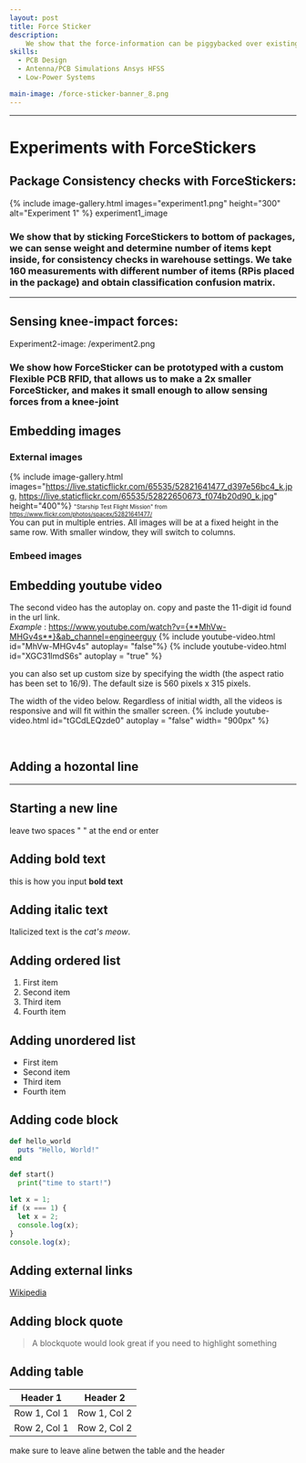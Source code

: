 ```yaml
---
layout: post
title: Force Sticker 
description:  
    We show that the force-information can be piggybacked over existing RFIDs, with no additional power and requirement of any interfacing electronics, by simply interfacing a force sensitive capacitor to the RFID. Hence, the designed force-stickers consist of a thin parallel-plate capacitor, smaller than a rice grain that deforms under applied force, and is interfaced in between the RFID squiggly antenna and the RFID IC. But, how does the force-information from the capacitor get communicated via the RFID IC, without requiring any more electronics and power? The secret sauce lies in the capacitor-design, choosing the correct polymer and correct dimensions! 
skills: 
  - PCB Design
  - Antenna/PCB Simulations Ansys HFSS
  - Low-Power Systems 

main-image: /force-sticker-banner_8.png
---
```


---

# Experiments with ForceStickers 

## Package Consistency checks with ForceStickers:
{% include image-gallery.html images="experiment1.png" height="300" alt="Experiment 1" %}
experiment1_image
### We show that by sticking ForceStickers to bottom of packages, we can sense weight and determine number of items kept inside, for consistency checks in warehouse settings. We take 160 measurements with different number of items (RPis placed in the package) and obtain classification confusion matrix.

---
## Sensing knee-impact forces:
Experiment2-image: /experiment2.png
### We show how ForceSticker can be prototyped with a custom Flexible PCB RFID, that allows us to make a 2x smaller ForceSticker, and makes it small enough to allow sensing forces from a knee-joint

## Embedding images 
### External images
{% include image-gallery.html images="https://live.staticflickr.com/65535/52821641477_d397e56bc4_k.jpg, https://live.staticflickr.com/65535/52822650673_f074b20d90_k.jpg" height="400"%}
<span style="font-size: 10px">"Starship Test Flight Mission" from https://www.flickr.com/photos/spacex/52821641477/</span>  
You can put in multiple entries. All images will be at a fixed height in the same row. With smaller window, they will switch to columns.  

### Embeed images



## Embedding youtube video
The second video has the autoplay on. copy and paste the 11-digit id found in the url link. <br>
*Example* : https://www.youtube.com/watch?v={**MhVw-MHGv4s**}&ab_channel=engineerguy
{% include youtube-video.html id="MhVw-MHGv4s" autoplay= "false"%}
{% include youtube-video.html id="XGC31lmdS6s" autoplay = "true" %}

you can also set up custom size by specifying the width (the aspect ratio has been set to 16/9). The default size is 560 pixels x 315 pixels.  

The width of the video below. Regardless of initial width, all the videos is responsive and will fit within the smaller screen.
{% include youtube-video.html id="tGCdLEQzde0" autoplay = "false" width= "900px" %}  

<br>

## Adding a hozontal line
---

## Starting a new line
leave two spaces "  " at the end or enter <br>

## Adding bold text
this is how you input **bold text**

## Adding italic text
Italicized text is the *cat's meow*.

## Adding ordered list
1. First item
2. Second item
3. Third item
4. Fourth item

## Adding unordered list
- First item
- Second item
- Third item
- Fourth item

## Adding code block
```ruby
def hello_world
  puts "Hello, World!"
end
```

```python
def start()
  print("time to start!")
```

```javascript
let x = 1;
if (x === 1) {
  let x = 2;
  console.log(x);
}
console.log(x);

```

## Adding external links
[Wikipedia](https://en.wikipedia.org)


## Adding block quote
> A blockquote would look great if you need to highlight something


## Adding table 

| Header 1 | Header 2 |
|----------|----------|
| Row 1, Col 1 | Row 1, Col 2 |
| Row 2, Col 1 | Row 2, Col 2 |

make sure to leave aline betwen the table and the header


